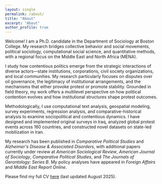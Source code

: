 ```yaml
---
layout: single
permalink: /about/
title: "About"
excerpt: "About"
author_profile: true
---
```


Welcome! I am a Ph.D. candidate in the Department of Sociology at Boston College. My research bridges collective behavior and social movements, political sociology, computational social science, and quantitative methods, with a regional focus on the Middle East and North Africa (MENA).

I study how contentious politics emerge from the strategic interactions of diverse actors—state institutions, corporations, civil society organizations, and local communities. My research particularly focuses on disputes over oil governance, the legitimacy of institutional arrangements, and the mechanisms that either provoke protest or promote stability. Grounded in field theory, my work offers a multilevel perspective on how political contention evolves and how institutional structures shape protest outcomes.

Methodologically, I use computational text analysis, geospatial modeling, survey experiments, regression analysis, and comparative-historical analysis to examine sociopolitical and contentious dynamics. I have designed and implemented original surveys in Iraq, analyzed global protest events across 160 countries, and constructed novel datasets on state-led mobilization in Iran.

My research has been published in *Comparative Political Studies* and *Alzheimer's Disease & Associated Disorders*, with additional papers currently under review at *American Sociological Review*, *American Journal of Sociology*, *Comparative Political Studies*, and *The Journals of Gerontology: Series B*. My policy analyses have appeared in *Foreign Affairs* and *Middle East Report Online*.

Please find my full CV [here](/files/Khani_CV.pdf) (last updated August 2025).
